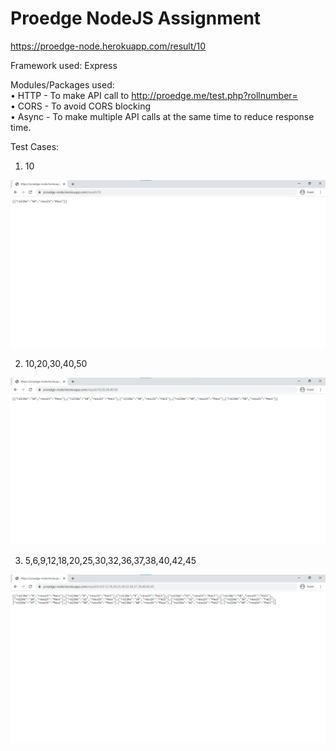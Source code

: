 # Proedge NodeJS Assignment
https://proedge-node.herokuapp.com/result/10

Framework used: Express

Modules/Packages used: <br>
• HTTP - To make API call to http://proedge.me/test.php?rollnumber=<br>
• CORS - To avoid CORS blocking<br>
• Async - To make multiple API calls at the same time to reduce response time.<br>


Test Cases: 
1. 10 

![](tests/1.png)

2. 10,20,30,40,50

![](tests/2.png)

3. 5,6,9,12,18,20,25,30,32,36,37,38,40,42,45

![](tests/3.png)
